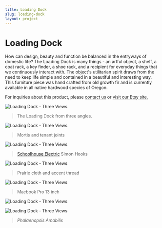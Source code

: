 ```yaml
---
title: Loading Dock
slug: loading-dock
layout: project
---
```


# Loading Dock

How can design, beauty and function be balanced in the entryways of domestic life? The Loading Dock is many things - an artful object, a shelf, a coat rack, a key finder, a shoe rack, and a recipient for everyday things that we continuously interact with. The object's utilitarian spirit draws from the need to keep life simple and contained in a beautiful and interesting way. This furniture piece was hand crafted from old growth fir and is currently available in all native hardwood species of Oregon.

For inquiries about this product, please [contact us](mailto:grange.company@gmail.com) or [visit our Etsy site.](http://www.etsy.com/listing/164827076/loading-dock-custom-shelf-and-storage?ref=shop_home_active)

![Loading Dock - Three Views](loading-dock/body-shot-full.png)
> The Loading Dock from three angles.

![Loading Dock - Three Views](loading-dock/shelf-full.png)
> Mortis and tenant joints

![Loading Dock - Three Views](loading-dock/top-detail-full.png)
> [Schoolhouse Electric](http://www.schoolhouseelectric.com/) Simon Hooks

![Loading Dock - Three Views](loading-dock/shelf-close-up-full.png)
> Prairie cloth and accent thread

![Loading Dock - Three Views](loading-dock/computer-full.png)
> Macbook Pro 13 inch

![Loading Dock - Three Views](loading-dock/orchid-shot-full.png)

![Loading Dock - Three Views](loading-dock/orchid-top-shot-full.png)
> _Phalaenopsis Amabilis_
